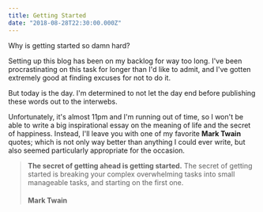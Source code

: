 ```yaml
---
title: Getting Started
date: "2018-08-28T22:30:00.000Z"
---
```


Why is getting started so damn hard?

Setting up this blog has been on my backlog for way too long. I've been procrastinating on this task
for longer than I'd like to admit, and I've gotten extremely good at finding excuses for not to do it.

But today is the day. I'm determined to not let the day end before publishing these words out to the interwebs.

Unfortunately, it's almost 11pm and I'm running out of time, so I won't be able to write a big inspirational essay
on the meaning of life and the secret of happiness. Instead, I'll leave you with one of my favorite **Mark Twain** quotes;
which is not only way better than anything I could ever write, but also seemed particularly appropriate for the occasion.

> **The secret of getting ahead is getting started.**
> The secret of getting started is breaking your complex overwhelming
> tasks into small manageable tasks, and starting on the first one.
> #### Mark Twain
